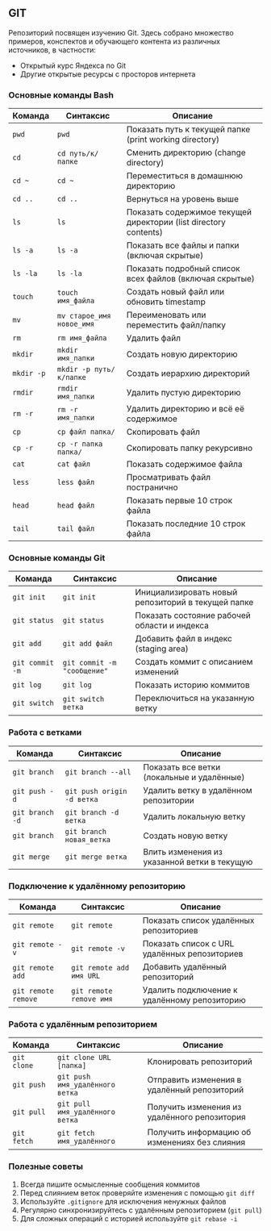 ## GIT

Репозиторий посвящен изучению Git. Здесь собрано множество примеров, конспектов и обучающего контента из различных источников, в частности:
- Открытый курс Яндекса по Git
- Другие открытые ресурсы с просторов интернета

### Основные команды Bash

| Команда       | Синтаксис                          | Описание                                                                 |
|---------------|------------------------------------|--------------------------------------------------------------------------|
| `pwd`         | `pwd`                              | Показать путь к текущей папке (print working directory)                 |
| `cd`          | `cd путь/к/папке`                 | Сменить директорию (change directory)                                   |
| `cd ~`        | `cd ~`                             | Переместиться в домашнюю директорию                                    |
| `cd ..`       | `cd ..`                            | Вернуться на уровень выше                                              |
| `ls`          | `ls`                               | Показать содержимое текущей директории (list directory contents)       |
| `ls -a`       | `ls -a`                            | Показать все файлы и папки (включая скрытые)                           |
| `ls -la`      | `ls -la`                           | Показать подробный список всех файлов (включая скрытые)               |
| `touch`       | `touch имя_файла`                  | Создать новый файл или обновить timestamp                              |
| `mv`          | `mv старое_имя новое_имя`         | Переименовать или переместить файл/папку                               |
| `rm`          | `rm имя_файла`                     | Удалить файл                                                           |
| `mkdir`       | `mkdir имя_папки`                  | Создать новую директорию                                               |
| `mkdir -p`    | `mkdir -p путь/к/папке`           | Создать иерархию директорий                                            |
| `rmdir`       | `rmdir имя_папки`                  | Удалить пустую директорию                                              |
| `rm -r`       | `rm -r имя_папки`                  | Удалить директорию и всё её содержимое                                 |
| `cp`          | `cp файл папка/`                   | Скопировать файл                                                       |
| `cp -r`       | `cp -r папка папка/`               | Скопировать папку рекурсивно                                           |
| `cat`         | `cat файл`                         | Показать содержимое файла                                              |
| `less`        | `less файл`                        | Просматривать файл постранично                                         |
| `head`        | `head файл`                        | Показать первые 10 строк файла                                         |
| `tail`        | `tail файл`                        | Показать последние 10 строк файла                                      |

### Основные команды Git

| Команда               | Синтаксис                          | Описание                                                                 |
|-----------------------|------------------------------------|--------------------------------------------------------------------------|
| `git init`            | `git init`                         | Инициализировать новый репозиторий в текущей папке                       |
| `git status`          | `git status`                       | Показать состояние рабочей области и индекса                            |
| `git add`            | `git add файл`                     | Добавить файл в индекс (staging area)                                   |
| `git commit -m`      | `git commit -m "сообщение"`        | Создать коммит с описанием изменений                                    |
| `git log`            | `git log`                          | Показать историю коммитов                                               |
| `git switch`         | `git switch ветка`                 | Переключиться на указанную ветку                                        |

### Работа с ветками

| Команда               | Синтаксис                          | Описание                                                                 |
|-----------------------|------------------------------------|--------------------------------------------------------------------------|
| `git branch`          | `git branch --all`                 | Показать все ветки (локальные и удалённые)                               |
| `git push -d`         | `git push origin -d ветка`         | Удалить ветку в удалённом репозитории                                   |
| `git branch -d`       | `git branch -d ветка`              | Удалить локальную ветку                                                 |
| `git branch`          | `git branch новая_ветка`           | Создать новую ветку                                                     |
| `git merge`           | `git merge ветка`                  | Влить изменения из указанной ветки в текущую                            |

### Подключение к удалённому репозиторию

| Команда               | Синтаксис                          | Описание                                                                 |
|-----------------------|------------------------------------|--------------------------------------------------------------------------|
| `git remote`          | `git remote`                       | Показать список удалённых репозиториев                                  |
| `git remote -v`       | `git remote -v`                    | Показать список с URL удалённых репозиториев                            |
| `git remote add`      | `git remote add имя URL`           | Добавить удалённый репозиторий                                          |
| `git remote remove`   | `git remote remove имя`            | Удалить подключение к удалённому репозиторию                            |

### Работа с удалённым репозиторием

| Команда               | Синтаксис                          | Описание                                                                 |
|-----------------------|------------------------------------|--------------------------------------------------------------------------|
| `git clone`           | `git clone URL [папка]`            | Клонировать репозиторий                                                 |
| `git push`            | `git push имя_удалённого ветка`    | Отправить изменения в удалённый репозиторий                             |
| `git pull`            | `git pull имя_удалённого ветка`    | Получить изменения из удалённого репозитория                            |
| `git fetch`           | `git fetch имя_удалённого`         | Получить информацию об изменениях без слияния                           |

### Полезные советы
1. Всегда пишите осмысленные сообщения коммитов
2. Перед слиянием веток проверяйте изменения с помощью `git diff`
3. Используйте `.gitignore` для исключения ненужных файлов
4. Регулярно синхронизируйтесь с удалённым репозиторием (`git pull`)
5. Для сложных операций с историей используйте `git rebase -i`

